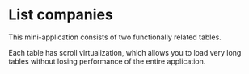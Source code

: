 # List companies

This mini-application consists of two functionally related tables.

Each table has scroll virtualization, which allows you to load very long tables without losing performance of the entire application.
